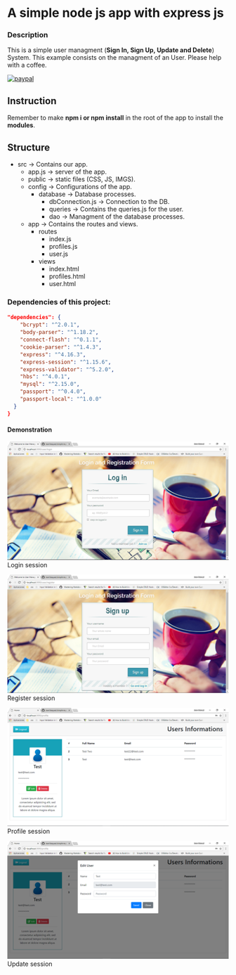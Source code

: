 # A simple node js app with express js
### Description
This is a simple user managment (**Sign In, Sign Up, Update and Delete**) System. This example consists on the managment of an User. Please help with a coffee.

[![paypal](https://www.paypalobjects.com/en_US/i/btn/btn_donateCC_LG.gif)](https://www.paypal.com/cgi-bin/webscr?cmd=_s-xclick&hosted_button_id=AFSV8TQBVW6LC)

## Instruction
Remember to make **npm i or npm install** in the root of the app to install the **modules**.

## Structure
* src -> Contains our app.
    * app.js -> server of the app.
    * public -> static files (CSS, JS, IMGS).
    * config -> Configurations of the app.
        * database -> Database processes.
            * dbConnection.js -> Connection to the DB.
            * queries -> Contains the queries.js for the user.
            * dao -> Managment of the database processes.
    * app -> Contains the routes and views.
        * routes
            * index.js
            * profiles.js
            * user.js
        * views
            * index.html
            * profiles.html
            * user.html

### Dependencies of this project:
```JSON
"dependencies": {
    "bcrypt": "^2.0.1",
    "body-parser": "^1.18.2",
    "connect-flash": "^0.1.1",
    "cookie-parser": "^1.4.3",
    "express": "^4.16.3",
    "express-session": "^1.15.6",
    "express-validator": "^5.2.0",
    "hbs": "^4.0.1",
    "mysql": "^2.15.0",
    "passport": "^0.4.0",
    "passport-local": "^1.0.0"
  }
}
```

#### Demonstration
![Login Session](/login.png)
Login session

![Register Session](/register.png)
Register session

![Profile Session](/profile.png)
Profile session

![Update Session](/update.png)
Update session